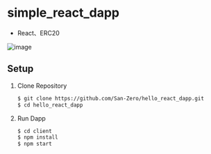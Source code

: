 # simple_react_dapp
* React、ERC20

![image](https://user-images.githubusercontent.com/66829468/120670444-ffd85800-c4c2-11eb-92a9-d9aa797fefa0.png)


## Setup

1. Clone Repository

    ```sh
    $ git clone https://github.com/San-Zero/hello_react_dapp.git
    $ cd hello_react_dapp
    ```
2. Run Dapp

    ```sh
    $ cd client
    $ npm install
    $ npm start
    ```

